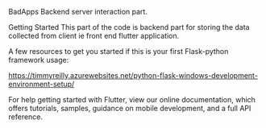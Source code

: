 BadApps
Backend server interaction part.

Getting Started
This part of the code is backend part for storing the data collected from client ie front end flutter application.

A few resources to get you started if this is your first Flask-python framework usage:

https://timmyreilly.azurewebsites.net/python-flask-windows-development-environment-setup/

For help getting started with Flutter, view our online documentation, which offers tutorials, samples, guidance on mobile development, and a full API reference.